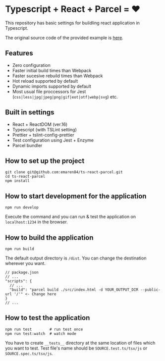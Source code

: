 # Typescript + React + Parcel = ❤️ 

This repository has basic settings for buildling react application in Typescript.

The original source code of the provided example is [here](https://github.com/kentcdodds/advanced-react-patterns/blob/master/14-use-control-props/index.html).

## Features

- Zero configuration
- Faster initial build times than Webpack
- Faster sucesive rebuild times than Webpack
- Hot reload supported by default
- Dynamic imports supported by default
- Most usual file proccessors for Jest (`css|less|jpg|jpeg|png|gif|eot|otf|webp|svg`) etc.

## Built in settings

- React + ReactDOM (ver.16)
- Typescript (with TSLint setting)
- Prettier + tslint-config-prettier
- Test configuration using Jest + Enzyme
- Parcel bundler

## How to set up the project

```
git clone git@github.com:emaren84/ts-react-parcel.git
cd ts-react-parcel
npm install
```

## How to start development for the application

    npm run develop

Execute the command and you can run & test the application on `localhost:1234` in the browser.

## How to build the application

    npm run build

The default output directory is `/dist`. You can change the destination wherever you want.

```
// package.json
// ...
"scripts": {
  // ...
  "build": "parcel build ./src/index.html -d YOUR_OUTPUT_DIR --public-url '/'" <- Change here
}
// ...
```

## How to test the application

    npm run test        # run test once
    npm run test:watch  # watch mode

You have to create `__tests__` directory at the same location of files which you want to test.
Test file's name should be `SOURCE.test.ts/tsx/js` or `SOURCE.spec.ts/tsx/js`.
